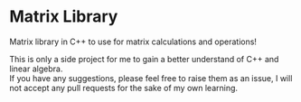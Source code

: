 # Matrix Library
Matrix library in C++ to use for matrix calculations and operations!

This is only a side project for me to gain a better understand of C++ and linear algebra.  
If you have any suggestions, please feel free to raise them as an issue, I will not accept any pull requests for the sake of my own learning.
